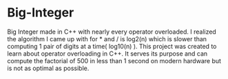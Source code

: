 # Big-Integer
Big Integer made in C++ with nearly every operator overloaded. I realized the algorithm I came up with for * and / is log2(n) which is slower than computing 1 pair of digits at a time( log10(n) ). This project was created to learn about operator overloading in C++. It serves its purpose and can compute the factorial of 500 in less than 1 second on modern hardware but is not as optimal as possible.
